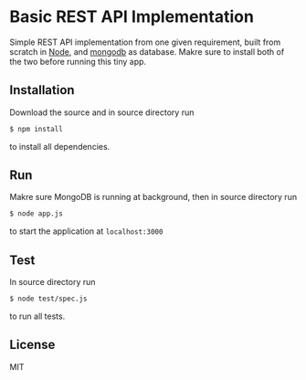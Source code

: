 # Basic REST API Implementation

Simple REST API implementation from one given requirement, built from scratch in [Node](http://nodejs.org/), and [mongodb](https://www.mongodb.org/downloads) as database. Makre sure to install both of the two before running this tiny app.

## Installation
Download the source and in source directory run
```sh
$ npm install 
```
to install all dependencies.

## Run
Makre sure MongoDB is running at background, then in source directory run
```sh
$ node app.js 
```
to start the application at `localhost:3000`

## Test
In source directory run
```sh
$ node test/spec.js 
```
to run all tests.

## License

MIT
